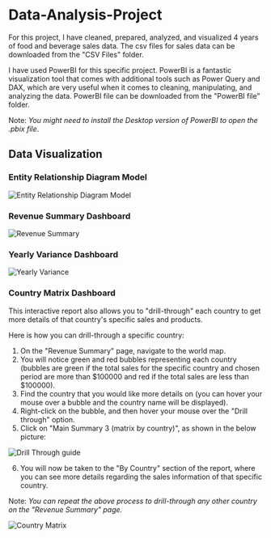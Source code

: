 # Data-Analysis-Project

For this project, I have cleaned, prepared, analyzed, and visualized 4 years of food and beverage sales data. The csv files for sales data can be downloaded from the "CSV Files" folder.

I have used PowerBI for this specific project. PowerBI is a fantastic visualization tool that comes with additional tools such as Power Query and DAX, which are very useful when it comes to cleaning, manipulating, and analyzing the data. PowerBI file can be downloaded from the "PowerBI file" folder. 

Note: *You might need to install the Desktop version of PowerBI to open the .pbix file*.

##  Data Visualization

### Entity Relationship Diagram Model
![Entity Relationship Diagram Model](https://user-images.githubusercontent.com/127214128/231826923-988c8f13-bdc4-44cb-a8a1-e887c20dfd8d.PNG)


### Revenue Summary Dashboard
![Revenue Summary](https://user-images.githubusercontent.com/127214128/231826540-7cde9bf8-b6c7-4285-ad70-7e5dbdf3e7e7.PNG)

### Yearly Variance Dashboard
![Yearly Variance](https://user-images.githubusercontent.com/127214128/231827036-595ce374-4293-4674-a1bd-d07a5a6c0db0.PNG)

### Country Matrix Dashboard

This interactive report also allows you to "drill-through" each country to get more details of that country's specific sales and products.

Here is how you can drill-through a specific country:

1. On the "Revenue Summary" page, navigate to the world map.
2. You will notice green and red bubbles representing each country (bubbles are green if the total sales for the specific country and chosen period are more than $100000 and red if the total sales are less than $100000).
3. Find the country that you would like more details on (you can hover your mouse over a bubble and the country name will be displayed).
4. Right-click on the bubble, and then hover your mouse over the "Drill through" option.
5. Click on "Main Summary 3 (matrix by country)", as shown in the below picture:

![Drill Through guide](https://user-images.githubusercontent.com/127214128/231832112-3d8b17a4-021e-4b86-b692-d1e215ed772e.PNG)

6. You will now be taken to the "By Country" section of the report, where you can see more details regarding the sales information of that specific country.

Note: *You can repeat the above process to drill-through any other country on the "Revenue Summary" page.*

![Country Matrix](https://user-images.githubusercontent.com/127214128/231828064-d69bade7-c8b3-4820-9a9d-7f680520838f.PNG)
